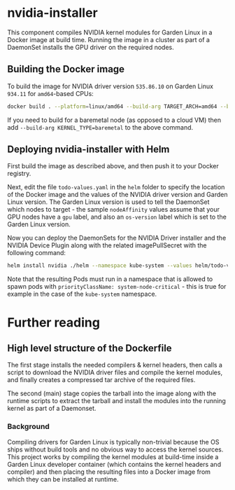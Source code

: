 # nvidia-installer

This component compiles NVIDIA kernel modules for Garden Linux in a Docker image at build time.
Running the image in a cluster as part of a DaemonSet installs the GPU driver on the required nodes.

## Building the Docker image

To build the image for NVIDIA driver version `535.86.10` on Garden Linux `934.11` for `amd64`-based CPUs:
```bash
docker build . --platform=linux/amd64 --build-arg TARGET_ARCH=amd64 --build-arg DRIVER_VERSION=535.86.10 --build-arg GARDENLINUX_VERSION=934.11
```
If you need to build for a baremetal node (as opposed to a cloud VM) then add `--build-arg KERNEL_TYPE=baremetal` 
to the above command.

## Deploying nvidia-installer with Helm

First build the image as described above, and then push it to your Docker registry.

Next, edit the file `todo-values.yaml` in the `helm` folder to specify the location of the Docker image and the
values of the NVIDIA driver version and Garden Linux version. The Garden Linux version is used to tell the 
DaemonSet which nodes to target - the sample `nodeAffinity` values assume that your GPU nodes have a `gpu` label, 
and also an `os-version` label which is set to the Garden Linux version.

Now you can deploy the DaemonSets for the NVIDIA Driver installer and the NVIDIA Device Plugin along with the related
imagePullSecret with the following command:
```bash
helm install nvidia ./helm --namespace kube-system --values helm/todo-values.yaml
```

Note that the resulting Pods  must run in a namespace that is allowed to
spawn pods with `priorityClassName: system-node-critical` - this is true for example in the case
of the `kube-system` namespace.

# Further reading

## High level structure of the Dockerfile

The first stage installs the needed compilers & kernel headers, then calls
a script to download the NVIDIA driver files and compile the kernel modules, and finally creates a
compressed tar archive of the required files.

The second (main) stage copies the tarball into the image along with the runtime scripts to
extract the tarball and install
the modules into the running kernel as part of a Daemonset.

### Background

Compiling drivers for Garden Linux is typically non-trivial because the OS ships
without build tools and no obvious way to access the kernel sources. This project works
by compiling the kernel modules at build-time inside a Garden Linux developer container
(which contains the kernel headers and compiler) and then placing the resulting files
into a Docker image from which they can be installed at runtime.
